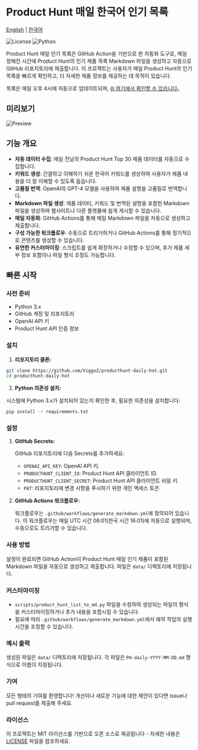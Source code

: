 
# Product Hunt 매일 한국어 인기 목록

[English](README.en.md) | [한국어](README.md)

![License](https://img.shields.io/github/license/ViggoZ/producthunt-daily-hot) ![Python](https://img.shields.io/badge/python-3.x-blue)

Product Hunt 매일 인기 목록은 GitHub Action을 기반으로 한 자동화 도구로, 매일 정해진 시간에 Product Hunt의 인기 제품 목록 Markdown 파일을 생성하고 자동으로 GitHub 리포지토리에 제출합니다. 이 프로젝트는 사용자가 매일 Product Hunt의 인기 목록을 빠르게 확인하고, 더 자세한 제품 정보를 제공하는 데 목적이 있습니다.

목록은 매일 오후 4시에 자동으로 업데이트되며, [🌐 여기에서 확인할 수 있습니다](https://decohack.com/category/producthunt/)。

## 미리보기

![Preview](./preview.gif)

## 기능 개요

- **자동 데이터 수집**: 매일 전날의 Product Hunt Top 30 제품 데이터를 자동으로 수집합니다.
- **키워드 생성**: 간결하고 이해하기 쉬운 한국어 키워드를 생성하여 사용자가 제품 내용을 더 잘 이해할 수 있도록 돕습니다.
- **고품질 번역**: OpenAI의 GPT-4 모델을 사용하여 제품 설명을 고품질로 번역합니다.
- **Markdown 파일 생성**: 제품 데이터, 키워드 및 번역된 설명을 포함한 Markdown 파일을 생성하여 웹사이트나 다른 플랫폼에 쉽게 게시할 수 있습니다.
- **매일 자동화**: GitHub Actions를 통해 매일 Markdown 파일을 자동으로 생성하고 제출합니다.
- **구성 가능한 워크플로우**: 수동으로 트리거하거나 GitHub Actions를 통해 정기적으로 콘텐츠를 생성할 수 있습니다.
- **유연한 커스터마이징**: 스크립트를 쉽게 확장하거나 수정할 수 있으며, 추가 제품 세부 정보 포함이나 파일 형식 조정도 가능합니다.

## 빠른 시작

### 사전 준비

- Python 3.x
- GitHub 계정 및 리포지토리
- OpenAI API 키
- Product Hunt API 인증 정보

### 설치

1. **리포지토리 클론:**

```bash
git clone https://github.com/ViggoZ/producthunt-daily-hot.git
cd producthunt-daily-hot
```

2. **Python 의존성 설치:**

시스템에 Python 3.x가 설치되어 있는지 확인한 후, 필요한 의존성을 설치합니다:

```bash
pip install -r requirements.txt
```

### 설정

1. **GitHub Secrets:**

   GitHub 리포지토리에 다음 Secrets를 추가하세요:

   - `OPENAI_API_KEY`: OpenAI API 키.
   - `PRODUCTHUNT_CLIENT_ID`: Product Hunt API 클라이언트 ID.
   - `PRODUCTHUNT_CLIENT_SECRET`: Product Hunt API 클라이언트 비밀 키.
   - `PAT`: 리포지토리에 변경 사항을 푸시하기 위한 개인 액세스 토큰.

2. **GitHub Actions 워크플로우:**

   워크플로우는 `.github/workflows/generate_markdown.yml`에 정의되어 있습니다. 이 워크플로우는 매일 UTC 시간 08:01(한국 시간 16:01)에 자동으로 실행되며, 수동으로도 트리거할 수 있습니다.

### 사용 방법

설정이 완료되면 GitHub Action이 Product Hunt 매일 인기 제품이 포함된 Markdown 파일을 자동으로 생성하고 제출합니다. 파일은 `data/` 디렉토리에 저장됩니다.

### 커스터마이징

- `scripts/product_hunt_list_to_md.py` 파일을 수정하여 생성되는 파일의 형식을 커스터마이징하거나 추가 내용을 포함시킬 수 있습니다.
- 필요에 따라 `.github/workflows/generate_markdown.yml`에서 예약 작업의 실행 시간을 조정할 수 있습니다.

### 예시 출력

생성된 파일은 `data/` 디렉토리에 저장됩니다. 각 파일은 `PH-daily-YYYY-MM-DD.md` 형식으로 이름이 지정됩니다.

### 기여

모든 형태의 기여를 환영합니다! 개선이나 새로운 기능에 대한 제안이 있다면 issue나 pull request를 제출해 주세요.

### 라이선스

이 프로젝트는 MIT 라이선스를 기반으로 오픈 소스로 제공됩니다 - 자세한 내용은 [LICENSE](LICENSE) 파일을 참조하세요.
